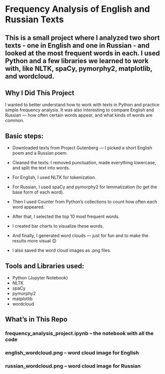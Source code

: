 # Frequency Analysis of English and Russian Texts

## This is a small project where I analyzed two short texts - one in English and one in Russian - and looked at the most frequent words in each. I used Python and a few libraries we learned to work with, like NLTK, spaCy, pymorphy2, matplotlib, and wordcloud.

## Why I Did This Project
I wanted to better understand how to work with texts in Python and practice simple frequency analysis. It was also interesting to compare English and Russian — how often certain words appear, and what kinds of words are common.

## Basic steps: 
- Downloaded texts from Project Gutenberg — I picked a short English poem and a Russian poem.

- Cleaned the texts: I removed punctuation, made everything lowercase, and split the text into words.

- For English, I used NLTK for tokenization.

- For Russian, I used spaCy and pymorphy2 for lemmatization (to get the base form of each word).

- Then I used Counter from Python’s collections to count how often each word appeared.

- After that, I selected the top 10 most frequent words.

- I created bar charts to visualize these words.

- And finally, I generated word clouds — just for fun and to make the results more visual 😊

- I also saved the word cloud images as .png files.

## Tools and Libraries used:
- Python (Jupyter Notebook)
- NLTK
- spaCy
- pymorphy2
- matplotlib
- wordcloud

## What’s in This Repo
### frequency_analysis_project.ipynb – the notebook with all the code
### english_wordcloud.png – word cloud image for English
### russian_wordcloud.png – word cloud image for Russian
  
